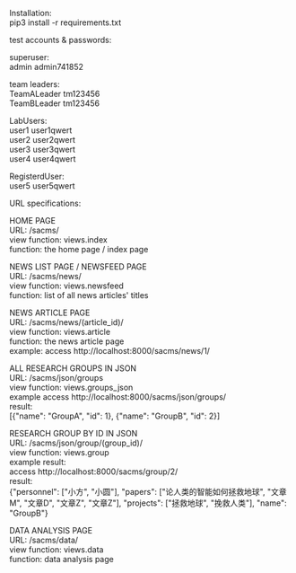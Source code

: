 Installation:  
pip3 install -r requirements.txt  


test accounts & passwords:  

superuser:  
admin admin741852  


team leaders:  
TeamALeader tm123456  
TeamBLeader tm123456  

LabUsers:  
user1 user1qwert  
user2 user2qwert  
user3 user3qwert  
user4 user4qwert  

RegisterdUser:  
user5 user5qwert


URL specifications:


HOME PAGE  
URL: /sacms/  
view function: views.index  
function: the home page / index page


NEWS LIST PAGE / NEWSFEED PAGE  
URL: /sacms/news/  
view function: views.newsfeed  
function: list of all news articles' titles


NEWS ARTICLE PAGE  
URL: /sacms/news/(article_id)/  
view function: views.article  
function: the news article page  
example: access http://localhost:8000/sacms/news/1/


ALL RESEARCH GROUPS IN JSON  
URL: /sacms/json/groups  
view function: views.groups_json  
example access http://localhost:8000/sacms/json/groups/  
result:  
[{"name": "GroupA", "id": 1}, {"name": "GroupB", "id": 2}]


RESEARCH GROUP BY ID IN JSON  
URL: /sacms/json/group/(group_id)/  
view function: views.group  
example result:  
access http://localhost:8000/sacms/group/2/  
result:  
{"personnel": ["小方", "小圆"], "papers": ["论人类的智能如何拯救地球", "文章M", "文章D", "文章Z", "文章Z"], "projects": ["拯救地球", "挽救人类"], "name": "GroupB"}


DATA ANALYSIS PAGE  
URL: /sacms/data/  
view function: views.data  
function: data analysis page  
